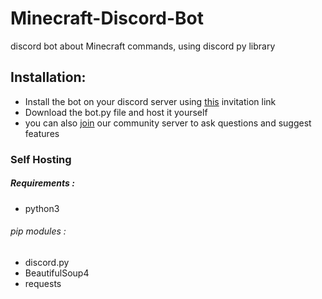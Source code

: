 # Minecraft-Discord-Bot
discord bot about Minecraft commands, using discord py library

## Installation:
* Install the bot on your discord server using [this](https://discord.com/oauth2/authorize?client_id=721288945639620650&scope=bot&permissions=0) invitation link
* Download the bot.py file and host it yourself
* you can also [join](https://discord.gg/j3CjjnjCkc) our community server to ask questions and suggest features

### Self Hosting
##### Requirements :
* python3
###### pip modules :
* discord.py
* BeautifulSoup4
* requests
